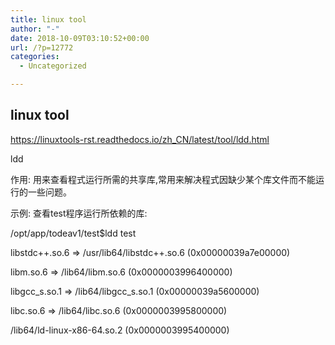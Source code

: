 ```yaml
---
title: linux tool
author: "-"
date: 2018-10-09T03:10:52+00:00
url: /?p=12772
categories:
  - Uncategorized

---
```

## linux tool
https://linuxtools-rst.readthedocs.io/zh_CN/latest/tool/ldd.html

ldd
  
作用: 用来查看程式运行所需的共享库,常用来解决程式因缺少某个库文件而不能运行的一些问题。
  
示例: 查看test程序运行所依赖的库:

/opt/app/todeav1/test$ldd test
  
libstdc++.so.6 => /usr/lib64/libstdc++.so.6 (0x00000039a7e00000)
  
libm.so.6 => /lib64/libm.so.6 (0x0000003996400000)
  
libgcc_s.so.1 => /lib64/libgcc_s.so.1 (0x00000039a5600000)
  
libc.so.6 => /lib64/libc.so.6 (0x0000003995800000)
  
/lib64/ld-linux-x86-64.so.2 (0x0000003995400000)